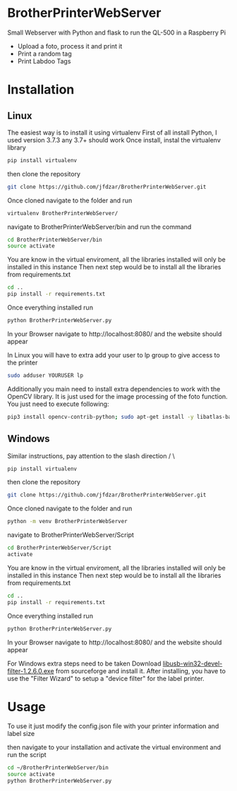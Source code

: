 # BrotherPrinterWebServer
Small Webserver with Python and flask to run the QL-500 in a Raspberry Pi

- Upload a foto, process it and print it
- Print a random tag
- Print Labdoo Tags 

# Installation

## Linux

The easiest way is to install it using virtualenv
First of all install Python, I used version 3.7.3 any 3.7+ should work
Once install, instal the virtualenv library

```bash
pip install virtualenv
```

then clone the repository

```bash
git clone https://github.com/jfdzar/BrotherPrinterWebServer.git
```

Once cloned navigate to the folder and run 

```bash
virtualenv BrotherPrinterWebServer/
```

navigate to BrotherPrinterWebServer/bin and run the command

```bash
cd BrotherPrinterWebServer/bin
source activate
```

You are know in the virtual enviroment, all the libraries installed will only be installed in this instance
Then next step would be to install all the libraries from  requirements.txt

```bash
cd ..
pip install -r requirements.txt
```

Once everything installed run 

```bash
python BrotherPrinterWebServer.py
```

In your Browser navigate to http://localhost:8080/ and the website should appear


In Linux you will have to extra add your user to lp group to give access to the printer

```bash
sudo adduser YOURUSER lp
```

Additionally you main need to install extra dependencies to work with the OpenCV library. It is just used for the image processing of the foto function. You just need to execute following:

```bash
pip3 install opencv-contrib-python; sudo apt-get install -y libatlas-base-dev libhdf5-dev libhdf5-serial-dev libatlas-base-dev libjasper-dev  libqtgui4  libqt4-test
```


## Windows

Similar instructions, pay attention to the slash direction / \

```bash
pip install virtualenv
```

then clone the repository

```bash
git clone https://github.com/jfdzar/BrotherPrinterWebServer.git
```

Once cloned navigate to the folder and run 

```bash
python -m venv BrotherPrinterWebServer
```

navigate to BrotherPrinterWebServer/Script

```bash
cd BrotherPrinterWebServer/Script
activate
```

You are know in the virtual enviroment, all the libraries installed will only be installed in this instance
Then next step would be to install all the libraries from  requirements.txt

```bash
cd ..
pip install -r requirements.txt
```

Once everything installed run 

```bash
python BrotherPrinterWebServer.py
```

In your Browser navigate to http://localhost:8080/ and the website should appear

For Windows extra steps need to be taken
Download [libusb-win32-devel-filter-1.2.6.0.exe](https://sourceforge.net/projects/libusb-win32/files/libusb-win32-releases/1.2.6.0/) from sourceforge and install it.
After installing, you have to use the "Filter Wizard" to setup a "device filter" for the label printer.

# Usage

To use it just modify the config.json file with your printer information and label size

then navigate to your installation and activate the virtual environment and run the script

```bash
cd ~/BrotherPrinterWebServer/bin
source activate
python BrotherPrinterWebServer.py
```







